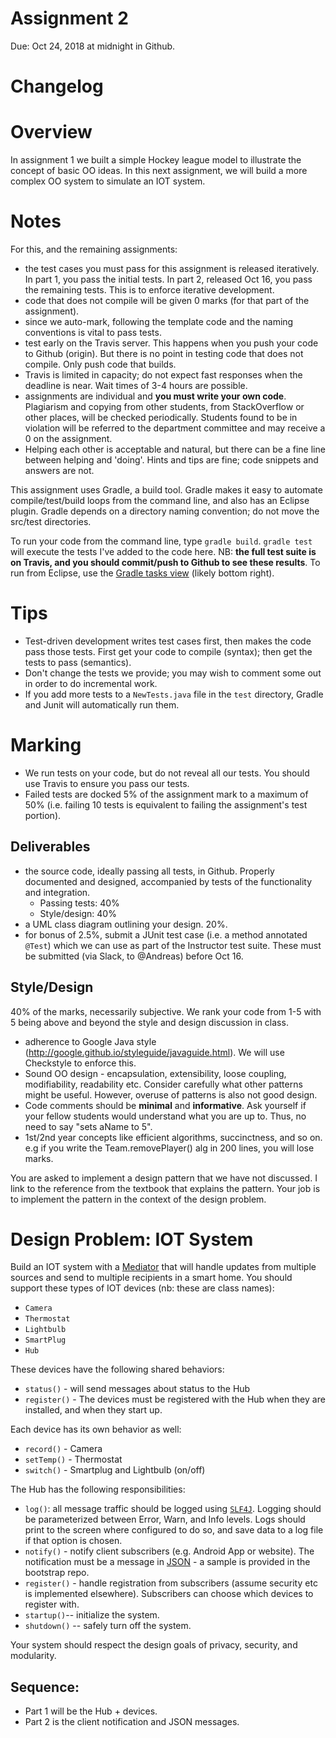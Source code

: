 # Assignment 2

Due: Oct 24, 2018 at midnight in Github.

# Changelog


# Overview
In assignment 1 we built a simple Hockey league model to illustrate the concept of basic OO ideas. In this next assignment, we will build a more complex OO system to simulate an IOT system. 

# Notes
For this, and the remaining assignments: 
- the test cases you must pass for this assignment is released iteratively. In part 1, you pass the initial tests. In part 2, released Oct 16, you pass the remaining tests. This is to enforce iterative development. 
- code that does not compile will be given 0 marks (for that part of the assignment).
- since we auto-mark, following the template code and the naming conventions is vital to pass tests. 
- test early on the Travis server. This happens when you push your code to Github (origin). But there is no point in testing code that does not compile. Only push code that builds.
- Travis is limited in capacity; do not expect fast responses when the deadline is near. Wait times of 3-4 hours are possible.
- assignments are individual and **you must write your own code**. Plagiarism and copying from other students, from StackOverflow or other places, will be checked periodically. Students found to be in violation will be referred to the department committee and may receive a 0 on the assignment.
- Helping each other is acceptable and natural, but there can be a fine line between helping and 'doing'. Hints and tips are fine; code snippets and answers are not.

This assignment uses Gradle, a build tool. Gradle makes it easy to automate compile/test/build loops from the command line, and also has an Eclipse plugin. Gradle depends on a directory naming convention; do not move the src/test directories. 

To run your code from the command line, type `gradle build`. `gradle test` will execute the tests I've added to the code here. NB: **the full test suite is on Travis, and you should commit/push to Github to see these results**.
To run from Eclipse, use the [Gradle tasks view](http://www.vogella.com/tutorials/EclipseGradle/article.html#using-the-gradle-tasks-view) (likely bottom right).

# Tips
- Test-driven development writes test cases first, then makes the code pass those tests. First get your code to compile (syntax); then get the tests to pass (semantics).
- Don't change the tests we provide; you may wish to comment some out in order to do incremental work. 
- If you add more tests to a `NewTests.java` file in the `test` directory, Gradle and Junit will automatically run them.

# Marking
- We run tests on your code, but do not reveal all our tests. You should use Travis to ensure you pass our tests. 
- Failed tests are docked 5% of the assignment mark to a maximum of 50% (i.e. failing 10 tests is equivalent to failing the assignment's test portion).

## Deliverables
- the source code, ideally passing all tests, in Github. Properly documented and designed, accompanied by tests of the functionality and integration.
    + Passing tests: 40%
    + Style/design: 40%
- a UML class diagram outlining your design. 20%.
- for bonus of 2.5%, submit a JUnit test case (i.e. a method annotated `@Test`) which we can use as part of the Instructor test suite. These must be submitted (via Slack, to @Andreas) before Oct 16. 

## Style/Design
40% of the marks, necessarily subjective. We rank your code from 1-5 with 5 being above and beyond the style and design discussion in class. 

- adherence to Google Java style (http://google.github.io/styleguide/javaguide.html). We will use Checkstyle to enforce this.
- Sound OO design - encapsulation, extensibility, loose coupling, modifiability, readability etc. Consider carefully what other patterns might be useful. However, overuse of patterns is also not good design.
- Code comments should be **minimal** and **informative**. Ask yourself if your fellow students would understand what you are up to. Thus, no need to say "sets aName to 5". 
- 1st/2nd year concepts like efficient algorithms, succinctness, and so on. e.g  if you write the Team.removePlayer() alg in 200 lines, you will lose marks.

You are asked to implement a design pattern that we have not discussed. I link to the reference from the textbook that explains the pattern. Your job is to implement the pattern in the context of the design problem. 

# Design Problem: IOT System
Build an IOT system with a [Mediator](http://java-design-patterns.com/patterns/mediator/) that will handle updates from multiple sources and send to multiple recipients in a smart home. You should support these types of IOT devices (nb: these are class names):
- `Camera`
- `Thermostat`
- `Lightbulb`
- `SmartPlug`
- `Hub`

These devices have the following shared behaviors:
- `status()` - will send messages about status to the Hub 
- `register()` - The devices must be registered with the Hub when they are installed, and when they start up. 

Each device has its own behavior as well: 
- `record()` - Camera
- `setTemp()` - Thermostat
- `switch()` - Smartplug and Lightbulb (on/off)

The Hub has the following responsibilities:
- `log()`: all message traffic should be logged using [`SLF4J`](https://www.slf4j.org/manual.html). Logging should be parameterized between Error, Warn, and Info levels. Logs should print to the screen where configured to do so, and save data to a log file if that option is chosen.
- `notify()` - notify client subscribers (e.g. Android App or website). The notification must be a message in [JSON](https://github.com/stleary/JSON-java) - a sample is provided in the bootstrap repo.
- `register()` - handle registration from subscribers (assume security etc is implemented elsewhere). Subscribers can choose which devices to register with. 
- `startup()`-- initialize the system. 
- `shutdown()` -- safely turn off the system.

Your system should respect the design goals of privacy, security, and modularity. 

## Sequence:
- Part 1 will be the Hub + devices. 
- Part 2 is the client notification and JSON messages.

